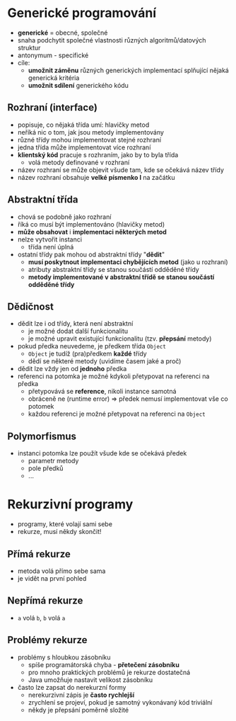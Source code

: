 # Generické programování

- **generické** = obecné, společné
- snaha podchytit společné vlastnosti různých algoritmů/datových struktur
- antonymum - specifické
- cíle:
    - **umožnit záměnu** různých generických implementací splňující nějaká generická kritéria
    - **umožnit sdílení** generického kódu

## Rozhraní (interface)

- popisuje, co nějaká třída umí: hlavičky metod
- neříká nic o tom, jak jsou metody implementovány
- různé třídy mohou implementovat stejné rozhraní
- jedna třída může implementovat více rozhraní
- **klientský kód** pracuje s rozhraním, jako by to byla třída
    - volá metody definované v rozhraní
- název rozhraní se může objevit všude tam, kde se očekává název třídy
- název rozhraní obsahuje **velké písmenko I** na začátku

## Abstraktní třída

- chová se podobně jako rozhraní
- říká co musí být implementováno (hlavičky metod)
- **může obsahovat** i **implementaci některých metod**
- nelze vytvořit instanci
    - třída není úplná
- ostatní třídy pak mohou od abstraktní třídy "**dědit**"
    - **musí poskytnout implementaci chybějících metod** (jako u rozhraní)
    - atributy abstraktní třídy se stanou součástí odděděné třídy
    - **metody implementované v abstraktní třídě se stanou součástí odděděné třídy**

## Dědičnost

- dědit lze i od třídy, která není abstraktní
    - je možné dodat další funkcionalitu
    - je možné upravit existující funkcionalitu (tzv. **přepsání** metody)
- pokud předka neuvedeme, je předkem třída `Object`
    - `Object` je tudíž (pra)předkem **každé** třídy
    - dědí se některé metody (uvidíme časem jaké a proč)
- dědit lze vždy jen od **jednoho** předka
- referenci na potomka je možné kdykoli přetypovat na referenci na předka
    - přetypovává se **reference**, nikoli instance samotná
    - obráceně ne (runtime error) => předek nemusí implementovat vše co potomek
    - každou referenci je možné přetypovat na referenci na `Object`

## Polymorfismus

- instanci potomka lze použít všude kde se očekává předek
    - parametr metody
    - pole předků
    - ...

# Rekurzivní programy

- programy, které volají sami sebe
- rekurze, musí někdy skončit!

## Přímá rekurze

- metoda volá přímo sebe sama
- je vidět na první pohled

## Nepřímá rekurze

- `a` volá `b`, `b` volá `a`

## Problémy rekurze

- problémy s hloubkou zásobníku
    - spíše programátorská chyba - **přetečení zásobníku**
    - pro mnoho praktických problémů je rekurze dostatečná
    - Java umožňuje nastavit velikost zásobníku
- často lze zapsat do nerekurzní formy
    - nerekurzivní zápis je **často rychlejší**
    - zrychlení se projeví, pokud je samotný vykonávaný kód triviální
    - někdy je přepsání poměrně složité